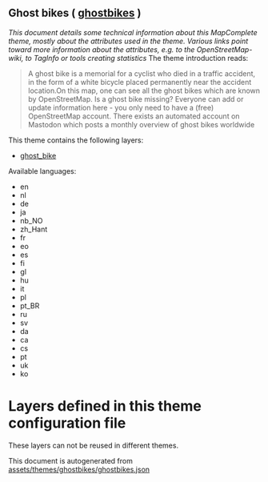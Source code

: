 [//]: # (WARNING: this file is automatically generated. Please find the sources at the bottom and edit those sources)

## Ghost bikes ( [ghostbikes](https://mapcomplete.org/ghostbikes) )
_This document details some technical information about this MapComplete theme, mostly about the attributes used in the theme. Various links point toward more information about the attributes, e.g. to the OpenStreetMap-wiki, to TagInfo or tools creating statistics_
The theme introduction reads:

> A ghost bike is a memorial for a cyclist who died in a traffic accident, in the form of a white bicycle placed permanently near the accident location.On this map, one can see all the ghost bikes which are known by OpenStreetMap. Is a ghost bike missing? Everyone can add or update information here - you only need to have a (free) OpenStreetMap account. There exists an automated account on Mastodon which posts a monthly overview of ghost bikes worldwide

This theme contains the following layers:

 - [ghost_bike](../Layers/ghost_bike.md)

Available languages:

 - en
 - nl
 - de
 - ja
 - nb_NO
 - zh_Hant
 - fr
 - eo
 - es
 - fi
 - gl
 - hu
 - it
 - pl
 - pt_BR
 - ru
 - sv
 - da
 - ca
 - cs
 - pt
 - uk
 - ko

# Layers defined in this theme configuration file
These layers can not be reused in different themes.


This document is autogenerated from [assets/themes/ghostbikes/ghostbikes.json](https://github.com/pietervdvn/MapComplete/blob/develop/assets/themes/ghostbikes/ghostbikes.json)
